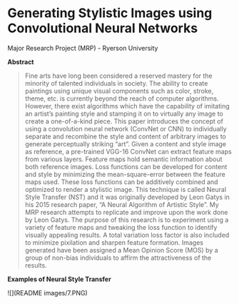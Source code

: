 # Generating Stylistic Images using Convolutional Neural Networks
Major Research Project (MRP) - Ryerson University

**Abstract**
>Fine arts have long been considered a reserved mastery for the minority of talented individuals in society. The ability to create paintings using unique visual components such as color, stroke, theme, etc. is currently beyond the reach of computer algorithms. However, there exist algorithms which have the capability of imitating an artist’s painting style and stamping it on to virtually any image to create a one-of-a-kind piece. This paper introduces the concept of using a convolution neural network (ConvNet or CNN) to individually separate and recombine the style and content of arbitrary images to generate perceptually striking “art”. Given a content and style image as reference, a pre-trained VGG-16 ConvNet can extract feature maps from various layers. Feature maps hold semantic information about both reference images. Loss functions can be developed for content and style by minimizing the mean-square-error between the feature maps used. These loss functions can be additively combined and optimized to render a stylistic image. This technique is called Neural Style Transfer (NST) and it was originally developed by Leon Gatys in his 2015 research paper, “A Neural Algorithm of Artistic Style”. My MRP research attempts to replicate and improve upon the work done by Leon Gatys. The purpose of this research is to experiment using a variety of feature maps and tweaking the loss function to identify visually appealing results. A total variation loss factor is also included to minimize pixilation and sharpen feature formation. Images generated have been assigned a Mean Opinion Score (MOS) by a group of non-bias individuals to affirm the attractiveness of the results.

**Examples of Neural Style Transfer**

![](README images/7.PNG)
